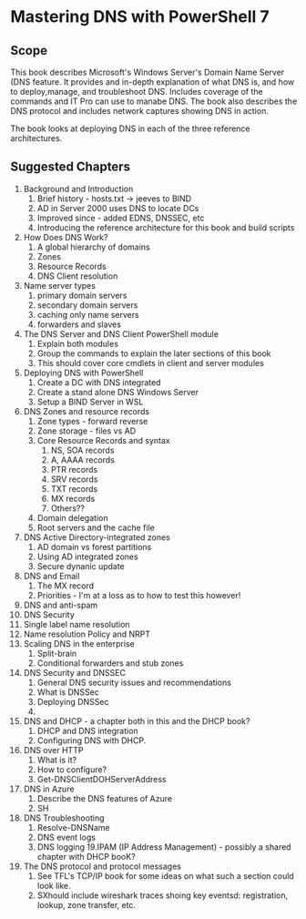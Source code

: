 # Mastering DNS with PowerShell 7

## Scope

This book describes Microsoft's Windows Server's Domain Name Server (DNS feature.
It provides and in-depth explanation of what DNS is, and how to deploy,manage, and troubleshoot DNS.
Includes coverage of the commands and IT Pro can use to manabe DNS.
The book also describes the DNS protocol and includes network captures showing DNS in action.

The book looks at deploying DNS in each of the three reference architectures.

## Suggested Chapters

1. Background and Introduction
   1. Brief history - hosts.txt -> jeeves to BIND
   2. AD in Server 2000 uses DNS to locate DCs
   3. Improved since - added EDNS, DNSSEC, etc
   4. Introducing the reference architecture for this book and build scripts
2. How Does DNS Work?
   1. A global hierarchy of domains
   2. Zones
   3. Resource Records
   4. DNS Client resolution
3. Name server types
   1. primary domain servers
   2. secondary domain servers
   3. caching only name servers
   4. forwarders and slaves
4. The DNS Server and DNS Client PowerShell module
   1. Explain both modules
   2. Group the commands to explain the later sections of this book
   3. This should cover core cmdlets in client and server modules
5. Deploying DNS with PowerShell
   1. Create a DC with DNS integrated
   2. Create a stand alone DNS Windows Server
   3. Setup a BIND Server in WSL
6. DNS Zones and resource records
   1. Zone types - forward reverse
   2. Zone storage - files vs AD
   3. Core Resource Records and syntax
      1. NS, SOA records
      2. A, AAAA records
      3. PTR records
      4. SRV records
      5. TXT records
      6. MX records
      7. Others??
   4. Domain delegation
   5. Root servers and the cache file
7. DNS Active Directory-integrated zones
   1. AD domain vs forest partitions
   2. Using AD integrated zones
   3. Secure dynanic update
8. DNS and Email
   1. The MX record
   2. Priorities - I'm at a loss as to how to test this however!
9. DNS and anti-spam
10. DNS Security
11. Single label name resolution
12. Name resolution Policy and NRPT
13. Scaling DNS in the enterprise
    1. Split-brain
    2. Conditional forwarders and stub zones
14. DNS Security and DNSSEC
    1. General DNS security issues and recommendations
    2. What is DNSSec
    3. Deploying DNSSec
    4. 
15. DNS and DHCP - a chapter both in this and the DHCP book?
    1. DHCP and DNS integration
    2. Configuring DNS with DHCP.
16. DNS over HTTP
    1. What is it?
    2. How to configure?
    3. Get-DNSClientDOHServerAddress
17. DNS in Azure
    1.  Describe the DNS features of Azure
    2.  SH
18. DNS Troubleshooting
    1. Resolve-DNSName
    2. DNS event logs
    3. DNS logging
19.IPAM (IP Address Management) - possibly a shared chapter with DHCP booK?
20. The DNS protocol and protocol messages
    1. See TFL's TCP/IP book for some ideas on what  such a section could look like.
    2. SXhould include wireshark traces shoing key eventsd: registration, lookup, zone transfer, etc.